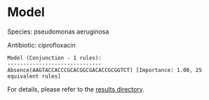 
# Model

Species: pseudomonas aeruginosa

Antibiotic: ciprofloxacin

```
Model (Conjunction - 1 rules):
------------------------------
Absence(AAGTACCACCCGCACGGCGACACCGCGGTCT) [Importance: 1.00, 25 equivalent rules]

```

For details, please refer to the [results directory](../../../../../results/scm_b/pseudomonas%20aeruginosa/ciprofloxacin/repeat_8/).

